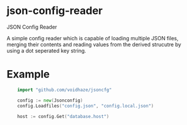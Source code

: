 # json-config-reader
JSON Config Reader

A simple config reader which is capable of loading multiple JSON files, merging their contents and reading values from the derived strucutre by using a dot seperated key string.

# Example

```go
    import "github.com/voidhaze/jsoncfg"

    config := new(Jsonconfig)
    config.Loadfiles("config.json", "config.local.json")

	host := config.Get("database.host")
```

